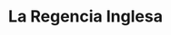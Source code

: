 ﻿---
title: "La Regencia Inglesa"
permalink: periodes_662.html
layout: periode
dataInici: 1811
dataFi: 1820
sidebar: periodes
pares:
  - id: 315
    title: "Era de las Revoluciones"
    dataInici: "(1775)"
    dataFi: "(1848)"

fills:
jocsPrincipals:
jocsEscenaris:
  - title: "Marrying Mr. Darcy"
    bggId: 145308

jocsEpoca:
jocsEpocaEscenaris:
---
